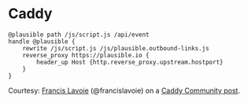 # Caddy

```
@plausible path /js/script.js /api/event
handle @plausible {
	rewrite /js/script.js /js/plausible.outbound-links.js
	reverse_proxy https://plausible.io {
		header_up Host {http.reverse_proxy.upstream.hostport}
	}
}
```

Courtesy: [Francis Lavoie](https://caddy.community/u/francislavoie/summary) (@francislavoie) on a [Caddy Community post](https://caddy.community/t/how-to-proxy-plausible-analytics/12679/5).
